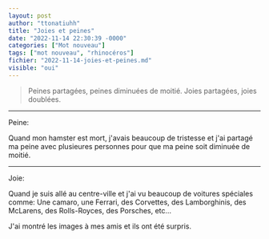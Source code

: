 ```yaml
---
layout: post
author: "ttonatiuhh"
title: "Joies et peines"
date: "2022-11-14 22:30:39 -0000"
categories: ["Mot nouveau"]
tags: ["mot nouveau", "rhinocéros"]
fichier: "2022-11-14-joies-et-peines.md"
visible: "oui"
---
```



> Peines partagées, peines diminuées de moitié. Joies partagées, joies doublées.


---

Peine:

Quand mon hamster est mort, j'avais beaucoup de tristesse et j'ai partagé ma peine avec plusieures personnes pour que ma peine soit diminuée de moitié.

---
Joie:

Quand je suis allé au centre-ville et j'ai vu beaucoup de voitures spéciales comme: Une camaro, une Ferrari, des Corvettes, des Lamborghinis, des McLarens, des Rolls-Royces, des Porsches, etc...

J'ai montré les images à mes amis et ils ont été surpris.